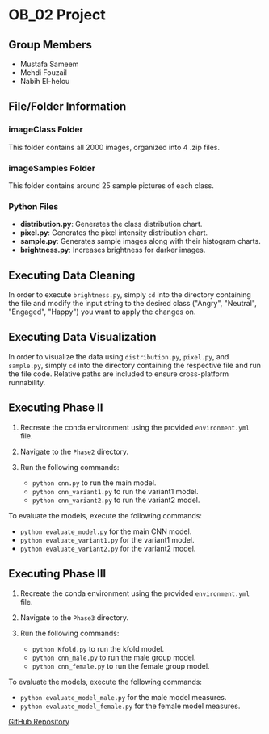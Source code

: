 # OB_02 Project

## Group Members
- Mustafa Sameem
- Mehdi Fouzail
- Nabih El-helou

## File/Folder Information

### imageClass Folder
This folder contains all 2000 images, organized into 4 .zip files.

### imageSamples Folder
This folder contains around 25 sample pictures of each class.

### Python Files
- **distribution.py**: Generates the class distribution chart.
- **pixel.py**: Generates the pixel intensity distribution chart.
- **sample.py**: Generates sample images along with their histogram charts.
- **brightness.py**: Increases brightness for darker images.

## Executing Data Cleaning

In order to execute `brightness.py`, simply `cd` into the directory containing the file and modify the input string to the desired class ("Angry", "Neutral", "Engaged", "Happy") you want to apply the changes on.

## Executing Data Visualization

In order to visualize the data using `distribution.py`, `pixel.py`, and `sample.py`, simply `cd` into the directory containing the respective file and run the file code. Relative paths are included to ensure cross-platform runnability.

## Executing Phase II

1. Recreate the conda environment using the provided `environment.yml` file.

2. Navigate to the `Phase2` directory.

3. Run the following commands:
   - `python cnn.py` to run the main model.
   - `python cnn_variant1.py` to run the variant1 model.
   - `python cnn_variant2.py` to run the variant2 model.

To evaluate the models, execute the following commands:
- `python evaluate_model.py` for the main CNN model.
- `python evaluate_variant1.py` for the variant1 model.
- `python evaluate_variant2.py` for the variant2 model.


## Executing Phase III

1. Recreate the conda environment using the provided `environment.yml` file.

2. Navigate to the `Phase3` directory.

3. Run the following commands:
   - `python Kfold.py` to run the kfold model.
   - `python cnn_male.py` to run the male group model.
   - `python cnn_female.py` to run the female group model.

To evaluate the models, execute the following commands:
- `python evaluate_model_male.py` for the male model measures.
- `python evaluate_model_female.py` for the female model measures.

[GitHub Repository](https://github.com/MustafaSameem/COMP472)
